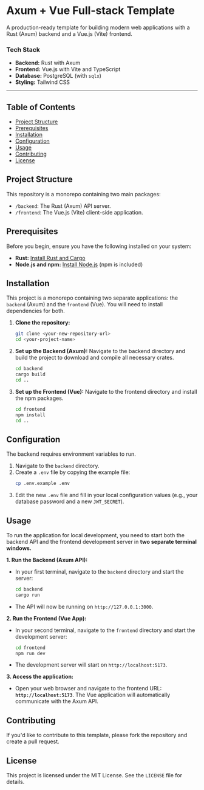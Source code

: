 # Axum + Vue Full-stack Template

A production-ready template for building modern web applications with a Rust (Axum) backend and a Vue.js (Vite) frontend.

### Tech Stack
* **Backend:** Rust with Axum
* **Frontend:** Vue.js with Vite and TypeScript
* **Database:** PostgreSQL (with `sqlx`)
* **Styling:** Tailwind CSS

---

## Table of Contents

* [Project Structure](#project-structure)
* [Prerequisites](#prerequisites)
* [Installation](#installation)
* [Configuration](#configuration)
* [Usage](#usage)
* [Contributing](#contributing)
* [License](#license)

## Project Structure
This repository is a monorepo containing two main packages:
* `/backend`: The Rust (Axum) API server.
* `/frontend`: The Vue.js (Vite) client-side application.

## Prerequisites

Before you begin, ensure you have the following installed on your system:
* **Rust:** [Install Rust and Cargo](https://www.rust-lang.org/tools/install)
* **Node.js and npm:** [Install Node.js](https://nodejs.org/) (npm is included)

## Installation

This project is a monorepo containing two separate applications: the `backend` (Axum) and the `frontend` (Vue). You will need to install dependencies for both.

1.  **Clone the repository:**
    ```bash
    git clone <your-new-repository-url>
    cd <your-project-name>
    ```

2.  **Set up the Backend (Axum):**
    Navigate to the backend directory and build the project to download and compile all necessary crates.
    ```bash
    cd backend
    cargo build
    cd .. 
    ```

3.  **Set up the Frontend (Vue):**
    Navigate to the frontend directory and install the npm packages.
    ```bash
    cd frontend
    npm install
    cd ..
    ```

## Configuration

The backend requires environment variables to run.

1.  Navigate to the `backend` directory.
2.  Create a `.env` file by copying the example file:
    ```bash
    cp .env.example .env
    ```
3.  Edit the new `.env` file and fill in your local configuration values (e.g., your database password and a new `JWT_SECRET`).

## Usage

To run the application for local development, you need to start both the backend API and the frontend development server in **two separate terminal windows.**

**1. Run the Backend (Axum API):**
* In your first terminal, navigate to the `backend` directory and start the server:
    ```bash
    cd backend
    cargo run
    ```
* The API will now be running on `http://127.0.0.1:3000`.

**2. Run the Frontend (Vue App):**
* In your second terminal, navigate to the `frontend` directory and start the development server:
    ```bash
    cd frontend
    npm run dev
    ```
* The development server will start on `http://localhost:5173`.

**3. Access the application:**
* Open your web browser and navigate to the frontend URL: **`http://localhost:5173`**. The Vue application will automatically communicate with the Axum API.

## Contributing

If you'd like to contribute to this template, please fork the repository and create a pull request.

## License

This project is licensed under the MIT License. See the `LICENSE` file for details.
